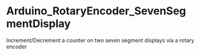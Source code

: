 # Arduino_RotaryEncoder_SevenSegmentDisplay
Increment/Decrement a counter on two seven segment displays via a rotary encoder
